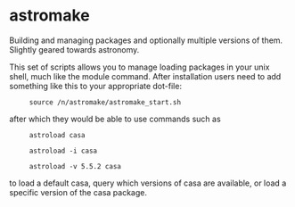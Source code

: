 # astromake

Building and managing packages and optionally multiple versions of them. Slightly geared towards astronomy.

This set of scripts allows you to manage loading packages in your unix shell, much like the module command. After
installation users need to add something like this to your appropriate dot-file:

	     source /n/astromake/astromake_start.sh
	     
after which they would be able to use commands such as

	     astroload casa

	     astroload -i casa

	     astroload -v 5.5.2 casa

to load a default casa, query which versions of casa are available, or load a specific version of the casa package.
